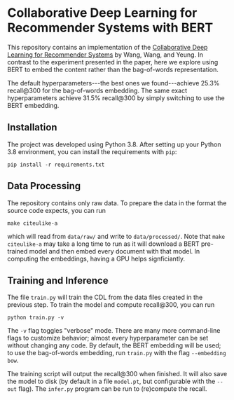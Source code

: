 # Collaborative Deep Learning for Recommender Systems with BERT

This repository contains an implementation of the [Collaborative Deep Learning
for Recommender Systems](http://wanghao.in/paper/KDD15_CDL.pdf) by Wang, Wang,
and Yeung.  In contrast to the experiment presented in the paper, here we
explore using BERT to embed the content rather than the bag-of-words
representation.

The default hyperparameters---the best ones we found---achieve 25.3% recall@300
for the bag-of-words embedding. The same exact hyperparameters achieve 31.5%
recall@300 by simply switching to use the BERT embedding.

## Installation

The project was developed using Python 3.8. After setting up your Python 3.8
environment, you can install the requirements with `pip`:
```
pip install -r requirements.txt
```

## Data Processing

The repository contains only raw data. To prepare the data in the format the
source code expects, you can run
```
make citeulike-a
```
which will read from `data/raw/` and write to `data/processed/`. Note that
`make citeulike-a` may take a long time to run as it will download a BERT
pre-trained model and then embed every document with that model. In
computing the embeddings, having a GPU helps signficiantly.

## Training and Inference

The file `train.py` will train the CDL from the data files created in the
previous step.  To train the model and compute recall@300, you can run
```
python train.py -v
```
The `-v` flag toggles "verbose" mode. There are many more command-line flags
to customize behavior; almost every hyperparameter can be set without changing
any code. By default, the BERT embedding will be used; to use the bag-of-words
embedding, run `train.py` with the flag `--embedding bow`.

The training script will output the recall@300 when finished. It will also
save the model to disk (by default in a file `model.pt`, but configurable with
the `--out` flag). The `infer.py` program can be run to (re)compute the recall.
